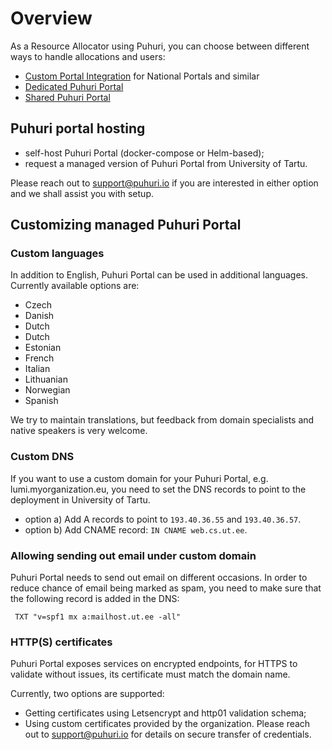 # Overview

As a Resource Allocator using Puhuri, you can choose between different ways to handle allocations and users:

- [Custom Portal Integration](resource-allocators.md) for National Portals and similar
- [Dedicated Puhuri Portal](dedicated-puhuri-portal.md)
- [Shared Puhuri Portal](shared-puhuri-portal.md)

## Puhuri portal hosting

- self-host Puhuri Portal (docker-compose or Helm-based);
- request a managed version of Puhuri Portal from University of Tartu.

Please reach out to [support@puhuri.io](mailto:support@puhuri.io) if you are interested in either option and we shall
assist you with setup.

## Customizing managed Puhuri Portal

### Custom languages

In addition to English, Puhuri Portal can be used in additional languages. Currently available options are:

- Czech
- Danish
- Dutch
- Dutch
- Estonian
- French
- Italian
- Lithuanian
- Norwegian
- Spanish

We try to maintain translations, but feedback from domain specialists and native speakers is very welcome.

### Custom DNS
If you want to use a custom domain for your Puhuri Portal, e.g. lumi.myorganization.eu, you need to set the DNS
records to point to the deployment in University of Tartu.

- option a) Add A records to point to ``193.40.36.55`` and ``193.40.36.57``.
- option b) Add CNAME record: ``IN CNAME web.cs.ut.ee``.

### Allowing sending out email under custom domain

Puhuri Portal needs to send out email on different occasions. In order to reduce chance of email being marked as spam,
you need to make sure that the following record is added in the DNS:

`` TXT "v=spf1 mx a:mailhost.ut.ee -all"``

### HTTP(S) certificates

Puhuri Portal exposes services on encrypted endpoints, for HTTPS to validate without issues, its certificate must match
the domain name.

Currently, two options are supported:

- Getting certificates using Letsencrypt and http01 validation schema;
- Using custom certificates provided by the organization. Please reach out to support@puhuri.io for details on secure
  transfer of credentials.
